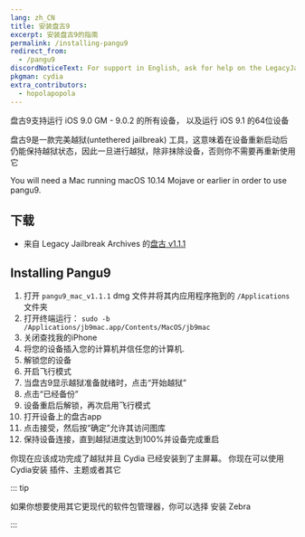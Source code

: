 ```yaml
---
lang: zh_CN
title: 安装盘古9
excerpt: 安装盘古9的指南
permalink: /installing-pangu9
redirect_from:
  - /pangu9
discordNoticeText: For support in English, ask for help on the LegacyJailbreak [Discord Server](http://discord.legacyjailbreak.com/).
pkgman: cydia
extra_contributors:
  - hopolapopola
---
```


盘古9支持运行 iOS 9.0 GM - 9.0.2 的所有设备， 以及运行 iOS 9.1 的64位设备

盘古9是一款完美越狱(untethered jailbreak) 工具，这意味着在设备重新启动后仍能保持越狱状态，因此一旦进行越狱，除非抹除设备，否则你不需要再重新使用它

You will need a Mac running macOS 10.14 Mojave or earlier in order to use pangu9.

## 下载

- 来自 Legacy Jailbreak Archives 的[盘古 v1.1.1](https://mega.nz/folder/k4FAXCIB#Fk7pxs6ikYzL3YBvAGX5ig/file/w00VVQ7J)

## Installing Pangu9

1. 打开 `pangu9_mac_v1.1.1` dmg 文件并将其内应用程序拖到的 `/Applications` 文件夹
1. 打开终端运行： `sudo -b /Applications/jb9mac.app/Contents/MacOS/jb9mac`
1. 关闭查找我的iPhone
1. 将您的设备插入您的计算机并信任您的计算机.
1. 解锁您的设备
1. 开启飞行模式
1. 当盘古9显示越狱准备就绪时，点击“开始越狱”
1. 点击“已经备份”
1. 设备重启后解锁，再次启用飞行模式
1. 打开设备上的盘古app
1. 点击接受，然后按“确定”允许其访问图库
1. 保持设备连接，直到越狱进度达到100%并设备完成重启


你现在应该成功完成了越狱并且 Cydia 已经安装到了主屏幕。 你现在可以使用Cydia安装 <router-link to="/faq/#what-are-tweaks">插件、</router-link>主题或者其它

::: tip

如果你想要使用其它更现代的软件包管理器，你可以选择 <router-link to="/installing-zebra">安装 Zebra</router-link>

:::
